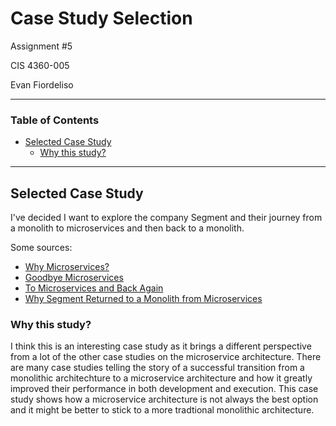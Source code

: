 # Case Study Selection

Assignment #5

CIS 4360-005

Evan Fiordeliso

---

### Table of Contents
* [Selected Case Study](#selected-case-study)
    * [Why this study?](#why-this-study)

---

## Selected Case Study
I've decided I want to explore the company Segment and 
their journey from a monolith to microservices and then 
back to a monolith.

Some sources:
* [Why Microservices?](https://segment.com/blog/why-microservices/)
* [Goodbye Microservices](https://segment.com/blog/goodbye-microservices/)
* [To Microservices and Back Again](https://www.infoq.com/news/2020/04/microservices-back-again/)
* [Why Segment Returned to a Monolith from Microservices](https://www.infoq.com/news/2018/07/segment-microservices/)

### Why this study?
I think this is an interesting case study as it brings
a different perspective from a lot of the other case
studies on the microservice architecture. There are many
case studies telling the story of a successful 
transition from a monolithic architechture to a 
microservice architecture and how it greatly improved 
their performance in both development and execution. 
This case study shows how a microservice architecture 
is not always the best option and it might be better to stick to a more tradtional monolithic architecture.